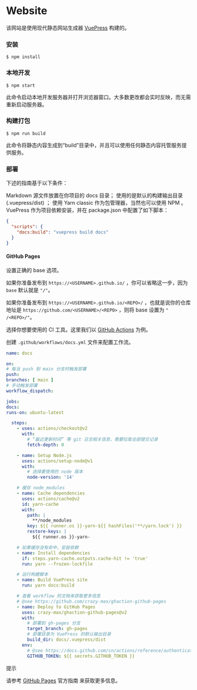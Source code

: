 # Website

该网站是使用现代静态网站生成器 [VuePress](https://v2.vuepress.vuejs.org/zh/) 构建的。

### 安装

```
$ npm install
```

### 本地开发

```
$ npm start
```

此命令启动本地开发服务器并打开浏览器窗口。大多数更改都会实时反映，而无需重新启动服务器。

### 构建打包

```
$ npm run build
```

此命令将静态内容生成到“build”目录中，并且可以使用任何静态内容托管服务提供服务。

### 部署

下述的指南基于以下条件：

Markdown 源文件放置在你项目的 docs 目录；
使用的是默认的构建输出目录 (.vuepress/dist) ；
使用 Yarn classic 作为包管理器，当然也可以使用 NPM 。
VuePress 作为项目依赖安装，并在 package.json 中配置了如下脚本：

```json
{
  "scripts": {
    "docs:build": "vuepress build docs"
  }
}
```

#### GitHub Pages

设置正确的 base 选项。

如果你准备发布到 `https://<USERNAME>.github.io/` ，你可以省略这一步，因为 `base` 默认就是 `"/"`。

如果你准备发布到 `https://<USERNAME>.github.io/<REPO>/` ，也就是说你的仓库地址是 `https://github.com/<USERNAME>/<REPO>` ，则将 base 设置为 `"
/<REPO>/"`。

选择你想要使用的 CI 工具。这里我们以 [GitHub Actions](https://github.com/features/actions) 为例。

创建 `.github/workflows/docs.yml` 文件来配置工作流。

```yml
name: docs

on:
# 每当 push 到 main 分支时触发部署
push:
branches: [ main ]
# 手动触发部署
workflow_dispatch:

jobs:
docs:
runs-on: ubuntu-latest

  steps:
    - uses: actions/checkout@v2
      with:
        # “最近更新时间” 等 git 日志相关信息，需要拉取全部提交记录
        fetch-depth: 0

    - name: Setup Node.js
      uses: actions/setup-node@v1
      with:
        # 选择要使用的 node 版本
        node-version: '14'

    # 缓存 node_modules
    - name: Cache dependencies
      uses: actions/cache@v2
      id: yarn-cache
      with:
        path: |
          **/node_modules
        key: ${{ runner.os }}-yarn-${{ hashFiles('**/yarn.lock') }}
        restore-keys: |
          ${{ runner.os }}-yarn-

    # 如果缓存没有命中，安装依赖
    - name: Install dependencies
      if: steps.yarn-cache.outputs.cache-hit != 'true'
      run: yarn --frozen-lockfile

    # 运行构建脚本
    - name: Build VuePress site
      run: yarn docs:build

    # 查看 workflow 的文档来获取更多信息
    # @see https://github.com/crazy-max/ghaction-github-pages
    - name: Deploy to GitHub Pages
      uses: crazy-max/ghaction-github-pages@v2
      with:
        # 部署到 gh-pages 分支
        target_branch: gh-pages
        # 部署目录为 VuePress 的默认输出目录
        build_dir: docs/.vuepress/dist
      env:
        # @see https://docs.github.com/cn/actions/reference/authentication-in-a-workflow#about-the-github_token-secret
        GITHUB_TOKEN: ${{ secrets.GITHUB_TOKEN }}

```

提示

请参考 [GitHub Pages](https://pages.github.com/) 官方指南 来获取更多信息。
